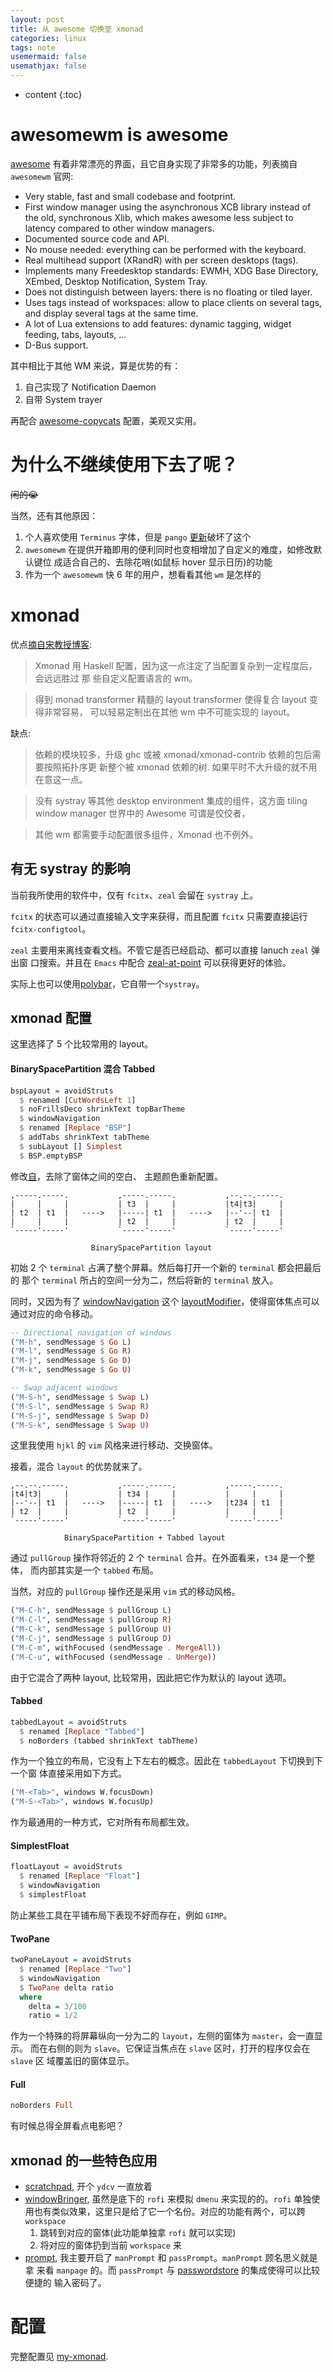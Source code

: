 ```yaml
---
layout: post
title: 从 awesome 切换至 xmonad
categories: linux
tags: note
usemermaid: false
usemathjax: false
---
```


* content
{:toc}

# awesomewm is awesome

[awesome] 有着非常漂亮的界面，且它自身实现了非常多的功能，列表摘自 `awesomewm` 官网:

- Very stable, fast and small codebase and footprint.
- First window manager using the asynchronous XCB library instead of the old,
  synchronous Xlib, which makes awesome less subject to latency compared to
  other window managers.
- Documented source code and API.
- No mouse needed: everything can be performed with the keyboard.
- Real multihead support (XRandR) with per screen desktops (tags).
- Implements many Freedesktop standards: EWMH, XDG Base Directory, XEmbed,
  Desktop Notification, System Tray.
- Does not distinguish between layers: there is no floating or tiled layer.
- Uses tags instead of workspaces: allow to place clients on several tags, and
  display several tags at the same time.
- A lot of Lua extensions to add features: dynamic tagging, widget feeding,
  tabs, layouts, ...
- D-Bus support.

其中相比于其他 WM 来说，算是优势的有：

1. 自己实现了 Notification Daemon
2. 自带 System trayer

再配合 [awesome-copycats] 配置，美观又实用。

# 为什么不继续使用下去了呢？

~~闲的😭~~

当然，还有其他原因：

1. 个人喜欢使用 `Terminus` 字体，但是 `pango` [更新](https://github.com/lcpz/awesome-copycats/issues/269)破坏了这个
2. `awesomewm` 在提供开箱即用的便利同时也变相增加了自定义的难度，如修改默认键位
   成适合自己的、去除花哨(如鼠标 hover 显示日历)的功能
3. 作为一个 `awesomewm` 快 6 年的用户，想看看其他 `wm` 是怎样的

# xmonad

优点[摘自宋教授博客](https://maskray.me/blog/2011-11-30-xmonad-config):

> Xmonad 用 Haskell 配置，因为这一点注定了当配置复杂到一定程度后，会远远胜过 那
> 些自定义配置语言的 wm。

> 得到 monad transformer 精髓的 layout transformer 使得复合 layout 变得非常容易，
> 可以轻易定制出在其他 wm 中不可能实现的 layout。

缺点:

> 依赖的模块较多，升级 ghc 或被 xmonad/xmonad-contrib 依赖的包后需要按照拓扑序更
> 新整个被 xmonad 依赖的树. 如果平时不大升级的就不用在意这一点。

> 没有 systray 等其他 desktop environment 集成的组件，这方面 tiling window
> manager 世界中的 Awesome 可谓是佼佼者，

> 其他 wm 都需要手动配置很多组件，Xmonad 也不例外。

## 有无 systray 的影响

当前我所使用的软件中，仅有 `fcitx`、`zeal` 会留在 `systray` 上。

`fcitx` 的状态可以通过直接输入文字来获得，而且配置 `fcitx` 只需要直接运行
`fcitx-configtool`。

`zeal` 主要用来离线查看文档。不管它是否已经启动、都可以直接 lanuch `zeal` 弹出窗
口搜索。并且在 `Emacs` 中配合
[zeal-at-point](https://github.com/jinzhu/zeal-at-point) 可以获得更好的体验。

实际上也可以使用[polybar][polybar]，它自带一个`systray`。

## xmonad 配置

这里选择了 5 个比较常用的 layout。

#### BinarySpacePartition 混合 Tabbed

```haskell
bspLayout = avoidStruts
  $ renamed [CutWordsLeft 1]
  $ noFrillsDeco shrinkText topBarTheme
  $ windowNavigation
  $ renamed [Replace "BSP"]
  $ addTabs shrinkText tabTheme
  $ subLayout [] Simplest
  $ BSP.emptyBSP
```

修改[自](https://github.com/randomthought/xmonad-config)，去除了窗体之间的空白、
主题颜色重新配置。

```
,-----.-----.           ,-----.-----.           ,--.--.-----.
|     |     |           | t3  |     |           |t4|t3|     |
| t2  | t1  |   ---->   |-----| t1  |   ---->   |--'--| t1  |
|     |     |           | t2  |     |           | t2  |     |
`-----'-----'           `-----'-----'           `-----'-----'

                  BinarySpacePartition layout
```

初始 2 个 `terminal` 占满了整个屏幕。然后每打开一个新的 `terminal` 都会把最后的
那个 `terminal` 所占的空间一分为二，然后将新的 `terminal` 放入。

同时，又因为有了 [windowNavigation] 这个 [layoutModifier]，使得窗体焦点可以通过对应的命令移动。

```haskell
-- Directional navigation of windows
("M-h", sendMessage $ Go L)
("M-l", sendMessage $ Go R)
("M-j", sendMessage $ Go D)
("M-k", sendMessage $ Go U)

-- Swap adjacent windows
("M-S-h", sendMessage $ Swap L)
("M-S-l", sendMessage $ Swap R)
("M-S-j", sendMessage $ Swap D)
("M-S-k", sendMessage $ Swap U)
```

这里我使用 `hjkl` 的 `vim` 风格来进行移动、交换窗体。

接着，混合 `layout` 的优势就来了。

```
,--.--.-----.           ,-----.-----.           ,-----.-----.
|t4|t3|     |           | t34 |     |           |     |     |
|--'--| t1  |   ---->   |-----| t1  |   ---->   |t234 | t1  |
| t2  |     |           | t2  |     |           |     |     |
`-----'-----'           `-----'-----'           `-----'-----'

            BinarySpacePartition + Tabbed layout
```

通过 `pullGroup` 操作将邻近的 2 个 `terminal` 合并。在外面看来，`t34` 是一个整体，
而内部其实是一个 `tabbed` 布局。

当然，对应的 `pullGroup` 操作还是采用 `vim` 式的移动风格。

```haskell
("M-C-h", sendMessage $ pullGroup L)
("M-C-l", sendMessage $ pullGroup R)
("M-C-k", sendMessage $ pullGroup U)
("M-C-j", sendMessage $ pullGroup D)
("M-C-m", withFocused (sendMessage . MergeAll))
("M-C-u", withFocused (sendMessage . UnMerge))
```

由于它混合了两种 layout, 比较常用，因此把它作为默认的 layout 选项。

#### Tabbed

```haskell
tabbedLayout = avoidStruts
  $ renamed [Replace "Tabbed"]
  $ noBorders (tabbed shrinkText tabTheme)
```

作为一个独立的布局，它没有上下左右的概念。因此在 `tabbedLayout` 下切换到下一个窗
体直接采用如下方式。

```haskell
("M-<Tab>", windows W.focusDown)
("M-S-<Tab>", windows W.focusUp)
```

作为最通用的一种方式，它对所有布局都生效。

#### SimplestFloat

```haskell
floatLayout = avoidStruts
  $ renamed [Replace "Float"]
  $ windowNavigation
  $ simplestFloat
```

防止某些工具在平铺布局下表现不好而存在，例如 `GIMP`。

#### TwoPane

```haskell
twoPaneLayout = avoidStruts
  $ renamed [Replace "Two"]
  $ windowNavigation
  $ TwoPane delta ratio
  where
    delta = 3/100
    ratio = 1/2
```

作为一个特殊的将屏幕纵向一分为二的 `layout`，左侧的窗体为 `master`，会一直显示。
而在右侧的则为 `slave`。它保证当焦点在 `slave` 区时，打开的程序仅会在 `slave` 区
域覆盖旧的窗体显示。

#### Full

```haskell
noBorders Full
```

有时候总得全屏看点电影吧？

## xmonad 的一些特色应用

- [scratchpad], 开个 `ydcv` 一直放着
- [windowBringer], 虽然是底下的 `rofi` 来模拟 `dmenu` 来实现的的。`rofi` 单独使
  用也有类似效果，这里只是给了它一个名份。对应的功能有两个，可以跨 `workspace`
  1. 跳转到对应的窗体(此功能单独拿 `rofi` 就可以实现)
  2. 将对应的窗体扔到当前 `workspace` 来
- [prompt], 我主要开启了 `manPrompt` 和 `passPrompt`。`manPrompt` 顾名思义就是拿
  来看 `manpage` 的。而 `passPrompt` 与 [passwordstore] 的集成使得可以比较便捷的
  输入密码了。

# 配置

完整配置见 [my-xmonad].


[awesome]: https://awesomewm.org
[awesome-copycats]: https://github.com/lcpz/awesome-copycats
[xmonad]: https://xmonad.org/
[xmonad-contrib]: https://hackage.haskell.org/package/xmonad-contrib-0.16/docs/XMonad-Doc-Extending.html
[windowNavigation]: https://hackage.haskell.org/package/xmonad-contrib-0.16/docs/XMonad-Layout-WindowNavigation.html
[layoutModifier]: https://hackage.haskell.org/package/xmonad-contrib-0.16/docs/XMonad-Layout-LayoutModifier.html
[sublayout]: https://hackage.haskell.org/package/xmonad-contrib-0.16/docs/XMonad-Layout-SubLayouts.html
[windowBringer]: https://hackage.haskell.org/package/xmonad-contrib-0.16/docs/XMonad-Actions-WindowBringer.html
[scratchpad]: https://hackage.haskell.org/package/xmonad-contrib-0.16/docs/XMonad-Util-Scratchpad.html
[prompt]: https://hackage.haskell.org/package/xmonad-contrib-0.16/docs/XMonad-Prompt.html
[polybar]: https://github.com/polybar/polybar
[passwordstore]: https://www.passwordstore.org
[my-xmonad]: https://github.com/condy0919/my-xmonad

